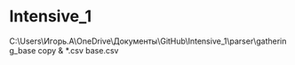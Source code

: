 # Intensive_1

C:\Users\Игорь.А\OneDrive\Документы\GitHub\Intensive_1\parser\gathering_base copy & *.csv base.csv